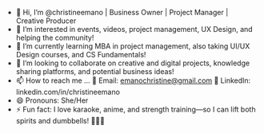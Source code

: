 - 👋 Hi, I’m @christineemano
  | Business Owner | Project Manager | Creative Producer
- 👀 I’m interested in events, videos, project management, UX Design, and helping the community!
- 🌱 I’m currently learning MBA in project management, also taking UI/UX Design courses, and CS Fundamentals!
- 💞️ I’m looking to collaborate on creative and digital projects, knowledge sharing platforms, and potential business ideas!
- 📫 How to reach me ...
  📩 Email: emanochristine@gmail.com
  💼 LinkedIn: linkedin.com/in/christineemano
- 😄 Pronouns: She/Her
- ⚡ Fun fact: I love karaoke, anime, and strength training—so I can lift both spirits and dumbbells! 🎤💪✨

<!---
christineemano/christineemano is a ✨ special ✨ repository because its `README.md` (this file) appears on your GitHub profile.
You can click the Preview link to take a look at your changes.
--->
